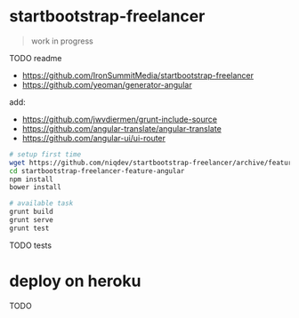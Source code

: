 # startbootstrap-freelancer

> work in progress

TODO readme

* https://github.com/IronSummitMedia/startbootstrap-freelancer
* https://github.com/yeoman/generator-angular

add:

* https://github.com/jwvdiermen/grunt-include-source
* https://github.com/angular-translate/angular-translate
* https://github.com/angular-ui/ui-router

```bash
# setup first time
wget https://github.com/niqdev/startbootstrap-freelancer/archive/feature/angular.zip && unzip angular.zip && rm angular.zip
cd startbootstrap-freelancer-feature-angular
npm install
bower install

# available task
grunt build
grunt serve
grunt test
```

TODO tests

# deploy on heroku
TODO
